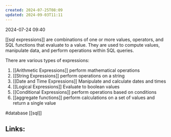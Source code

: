 ```yaml
---
created: 2024-07-25T08:09
updated: 2024-09-03T11:11
---
```

2024-07-24 09:40

 [[sql expressions]] are combinations of one or more values, operators, and SQL functions that evaluate to a value. They are used to compute values, manipulate data, and perform operations within SQL queries. 

There are various types of expressions: 
1. [[Arithmetic Expressions]] perform mathematical operations
2. [[String Expressions]] perform operations on a string
3. [[Date and Time Expressions]] Manipulate and calculate dates and times
4. [[Logical Expressions]] Evaluate to boolean values
5. [[Conditional Expressions]] perform operations based on conditions
6. [[aggregate functions]] perform calculations on a set of values and return a single value 


#database 
[[sql]]
## Links:




